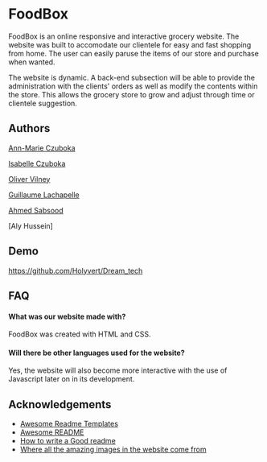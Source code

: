 
<h1 style=bold >FoodBox</h1> 

FoodBox is an online responsive and interactive grocery website. 
The website was built to accomodate our clientele for easy and fast 
shopping from home. The user can easily paruse the items of our store
and purchase when wanted.

The website is dynamic. A back-end subsection will be able to provide 
the administration with the clients' orders as well as modify the 
contents within the store. This allows the grocery store to grow and adjust
through time or clientele suggestion. 



## Authors

[Ann-Marie Czuboka](https://github.com/amczuboka)

[Isabelle Czuboka](https://github.com/IsabelleCzuboka)

[Oliver Vilney](https://github.com/Holyvert)

[Guillaume Lachapelle](https://github.com/Guillaume-Lachapelle)

[Ahmed Sabsood]( https://github.com/AhmedSabsoob )

[Aly Hussein]



## Demo

https://github.com/Holyvert/Dream_tech


## FAQ

#### What was our website made with?

FoodBox was created with HTML and CSS.

#### Will there be other languages used for the website?

Yes, the website will also become more interactive with the use of Javascript later on in its development.


## Acknowledgements

 - [Awesome Readme Templates](https://awesomeopensource.com/project/elangosundar/awesome-README-templates)
 - [Awesome README](https://github.com/matiassingers/awesome-readme)
 - [How to write a Good readme](https://bulldogjob.com/news/449-how-to-write-a-good-readme-for-your-github-project)
 - [Where all the amazing images in the website come from](https://unsplash.com)

